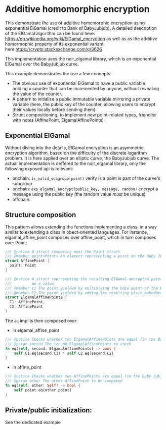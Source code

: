 # Additive homomorphic encryption

  This demonstrate the use of additive homomorphic encryption using exponential ElGamal (credit to Bank of BabyJubjub).
  A detailed description of the ElGamal algorithm can be found here: https://en.wikipedia.org/wiki/ElGamal_encryption
  as well as as the additive homormophic property of its exponential variant here:https://crypto.stackexchange.com/q/3626

  This implementation uses the noir_elgamal library, which is an exponential ElGamal over the BabyJubjub curve.

  This example demonstrates the use a few concepts:
  - The obvious use of exponential ElGamal to have a public variable holding a counter that can be incremented by anyone,
    without revealing the value of the counter.
  - A pattern to initialize a public immutable variable mirroring a private variable (here, the public key of the counter,
    allowing users to encrypt their values locally before sending them)
  - Struct compositioning, to implement new point-related types, friendlier with notes (AffinePoint, ElgamalAffinePoints)

  ## Exponential ElGamal
  Without diving into the details, ElGamal encryption is an asymmetric encryption algorithm, based on the difficulty of the discrete logarithm problem.
  It is here applied over an elliptic curve, the BabyJubjub curve. The actual implementation is deffered to the noir_elgamal library, only the following
  exposed api is relevant:
  - onchain: `is_valid_subgroup(point)` verify is a point is part of the curve's subgroup
  - onchain: `exp_elgamal_encrypt(public_key, message, random)` encrypt a message using the public key (the random value *must* be unique)
  - offchain: 

  ## Structure composition
  This pattern allows extending the functions implementing a class, in a way similar to extending a class in obect-oriented languages.
  For instance, elgamal_affine_point composes over affine_point, which in turn composes over Point:

  ```rust
  /// @notice A struct composing over the Point struct
/// @member point<Point> An element representing a point on the Baby Jubjub curve.
struct AffinePoint {
    point: Point
}

/// @notice A struct representing the resulting ElGamal-encrypted points on the Baby Jubjub curve after performing encryption
///         on a value
/// @member C1 The point yielded by multiplying the base point of the Baby Jubjub curve by a provided randomness.
/// @member C2 The point yielded by adding the resulting plain_embedded (plaintext * base point) to the shared_secret (randomness * public key)
struct ElgamalAffinePoints {
    C1: AffinePoint,
    C2: AffinePoint
}
```
The `eq` impl is then composed over:

- in elgamal_affine_point
```rust
/// @notice Checks whether two ElgamalAffinePoints are equal (in the Baby Jubjub curve)
/// @param second The second ElgamalAffinePoints to check
fn eq(self, second: ElgamalAffinePoints) -> bool {
    self.C1.eq(second.C1) * self.C2.eq(second.C2)
}
```
- in affine_point
```rust
/// @notice Checks whether two AffinePoints are equal (in the Baby Jubjub curve)
/// @param other The other AffinePoint to be compared
fn eq(self, other: Self) -> bool {
    self.point.eq(other.point)
}
```

  ## Private/public initialization:
  See the dedicated example